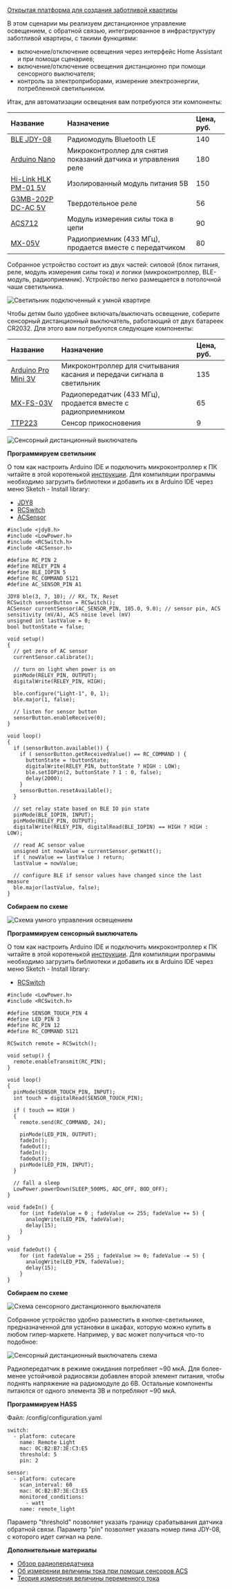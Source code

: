 [Открытая платформа для создания заботливой квартиры](http://cutecare.ru)

В этом сценарии мы реализуем дистанционное управление освещением, с обратной связью, интегрированное в инфраструктуру заботливой квартиры, с такими функциями:

* включение/отключение освещения через интерфейс Home Assistant и при помощи сценариев;
* включение/отключение освещения дистанционно при помощи сенсорного выключателя;
* контроль за электроприборами, измерение электроэнергии, потребленной светильником.

Итак, для автоматизации освещения вам потребуются эти компоненты:

|Название|Назначение|Цена, руб.|
| :----------- |:----------- |:----------- |
|[BLE JDY-08](https://rover.ebay.com/rover/1/711-53200-19255-0/1?icep_id=114&ipn=icep&toolid=20004&campid=5338218090&mpre=https%3A%2F%2Fwww.ebay.com%2Fitm%2FBluetooth-4-0-BLE-Low-Power-CC2541-JDY-08-Support-Airsync-iBeacon-Module%2F322511962233%3FssPageName%3DSTRK%253AMEBIDX%253AIT%26_trksid%3Dp2057872.m2749.l2649)|Радиомодуль Bluetooth LE|140|
|[Arduino Nano](https://rover.ebay.com/rover/1/711-53200-19255-0/1?icep_id=114&ipn=icep&toolid=20004&campid=5338218090&mpre=https%3A%2F%2Fwww.ebay.com%2Fitm%2FNano-V3-0-ATmega328P-CH340G-5V-16M-MINI-USB-Nano-V3-0-Compatible-to-Arduino%2F253141071056%3FssPageName%3DSTRK%253AMEBIDX%253AIT%26_trksid%3Dp2057872.m2749.l2649)|Микроконтроллер для снятия показаний датчика и управления реле|180|
|[Hi-Link HLK PM-01 5V](https://rover.ebay.com/rover/1/711-53200-19255-0/1?icep_id=114&ipn=icep&toolid=20004&campid=5338218090&mpre=https%3A%2F%2Fwww.ebay.com%2Fitm%2FHLK-PM03-AC-DC-220V-to-3-3V-Step-Down-Buck-Isolated-Power-Supply-Module%2F311759562967%3FssPageName%3DSTRK%253AMEBIDX%253AIT%26_trksid%3Dp2057872.m2749.l2649)|Изолированный модуль питания 5В|150|
|[G3MB-202P DC-AC 5V](https://rover.ebay.com/rover/1/711-53200-19255-0/1?icep_id=114&ipn=icep&toolid=20004&campid=5338218090&mpre=https%3A%2F%2Fwww.ebay.com%2Fitm%2F1-2-5-10PCS-5V-12V-24V-G3MB-202P-DC-AC-PCB-SSR-Solid-State-Relay-Module%2F202056147875%3FssPageName%3DSTRK%253AMEBIDX%253AIT%26var%3D502051903070%26_trksid%3Dp2057872.m2749.l2649)|Твердотельное реле|56|
|[ACS712](https://rover.ebay.com/rover/1/711-53200-19255-0/1?icep_id=114&ipn=icep&toolid=20004&campid=5338218090&mpre=https%3A%2F%2Fwww.ebay.com%2Fitm%2F5A-range-Current-Sensor-Module-ACS712-Module-M61-Top%2F222086976642%3FssPageName%3DSTRK%253AMEBIDX%253AIT%26_trksid%3Dp2057872.m2749.l2649)|Модуль измерения силы тока в цепи|90|
|[MX-05V](https://amperkot.ru/products/radiomoduli_433mhz_peredatchik_mxfs03v_i_priemnik_mx05v/23869814.html)|Радиоприемник (433 МГц), продается вместе с передатчиком|80|

Собранное устройство состоит из двух частей: силовой (блок питания, реле, модуль измерения силы тока) и логики (микроконтроллер, BLE-модуль, радиоприемник). Устройство легко размещается в потолочной чаши светильника.

![Светильник подключенный к умной квартире](https://github.com/cutecare/cutecare-docs/blob/master/images/RemoteLight.jpg?raw=true)

Чтобы детям было удобнее включать/выключать освещение, соберите сенсорный дистанционный выключатель, работающий от двух батареек CR2032. Для этого вам потребуются следующие компоненты:

|Название|Назначение|Цена, руб.|
| :----------- |:----------- |:----------- |
|[Arduino Pro Mini 3V](https://rover.ebay.com/rover/1/711-53200-19255-0/1?icep_id=114&ipn=icep&toolid=20004&campid=5338218090&mpre=https%3A%2F%2Fwww.ebay.com%2Fitm%2F2PCS-New-Pro-Mini-atmega328-Board-5V-16M-Arduino-Compatible-Nano%2F191674251828%3FssPageName%3DSTRK%253AMEBIDX%253AIT%26_trksid%3Dp2057872.m2749.l2649)|Микроконтроллер для  считывания касания и передачи сигнала в светильник|135|
|[MX-FS-03V](https://amperkot.ru/products/radiomoduli_433mhz_peredatchik_mxfs03v_i_priemnik_mx05v/23869814.html)|Радиопередатчик (433 МГц), продается вместе с радиоприемником|65|
|[TTP223](https://rover.ebay.com/rover/1/711-53200-19255-0/1?icep_id=114&ipn=icep&toolid=20004&campid=5338218090&mpre=https%3A%2F%2Fwww.ebay.com%2Fitm%2F10PCS-TTP223-Capacitive-Touch-Switch-Button-Self-Lock-Module-Sensor-for-Arduino%2F222726613292%3FssPageName%3DSTRK%253AMEBIDX%253AIT%26_trksid%3Dp2057872.m2749.l2649)|Сенсор прикосновения|9|

![Сенсорный дистанционный выключатель](https://github.com/cutecare/cutecare-docs/blob/master/images/SensorSwitchDevice.jpg?raw=true)

**Программируем светильник**

О том как настроить Arduino IDE и подключить микроконтроллер к ПК читайте в этой коротенькой [инструкции](http://cutecare.readthedocs.io/ru/master/%D0%9C%D0%B8%D0%BA%D1%80%D0%BE%D0%BA%D0%BE%D0%BD%D1%82%D1%80%D0%BE%D0%BB%D0%BB%D0%B5%D1%80%D1%8B/#arduino-nano). Для компиляции программы необходимо загрузить библиотеки и добавить их в Arduino IDE через меню Sketch - Install library:

* [JDY8](https://github.com/cutecare/jdy8/archive/master.zip)
* [RCSwitch](https://github.com/cutecare/rc-switch/archive/master.zip)
* [ACSensor](https://github.com/cutecare/ACS/archive/master.zip)

```
#include <jdy8.h>
#include <LowPower.h>
#include <RCSwitch.h>
#include <ACSensor.h>

#define RC_PIN 2
#define RELEY_PIN 4
#define BLE_IOPIN 5
#define RC_COMMAND 5121
#define AC_SENSOR_PIN A1

JDY8 ble(3, 7, 10); // RX, TX, Reset
RCSwitch sensorButton = RCSwitch();
ACSensor currentSensor(AC_SENSOR_PIN, 185.0, 9.0); // sensor pin, ACS sensitivity (mV/A), ACS noise level (mV)
unsigned int lastValue = 0;
bool buttonState = false;

void setup()
{
  // get zero of AC sensor
  currentSensor.calibrate();

  // turn on light when power is on
  pinMode(RELEY_PIN, OUTPUT);
  digitalWrite(RELEY_PIN, HIGH);

  ble.configure("Light-1", 0, 1);
  ble.major(1, false);
 
  // listen for sensor button
  sensorButton.enableReceive(0);
}

void loop()
{
  if (sensorButton.available()) {
    if ( sensorButton.getReceivedValue() == RC_COMMAND ) {
      buttonState = !buttonState;
      digitalWrite(RELEY_PIN, buttonState ? HIGH : LOW);
      ble.setIOPin(2, buttonState ? 1 : 0, false);
      delay(2000);
    }
    sensorButton.resetAvailable();
  }
  
  // set relay state based on BLE IO pin state
  pinMode(BLE_IOPIN, INPUT);
  pinMode(RELEY_PIN, OUTPUT);
  digitalWrite(RELEY_PIN, digitalRead(BLE_IOPIN) == HIGH ? HIGH : LOW);

  // read AC sensor value
  unsigned int nowValue = currentSensor.getWatt();
  if ( nowValue == lastValue ) return;
  lastValue = nowValue;

  // configure BLE if sensor values have changed since the last measure
  ble.major(lastValue, false);
}
```

**Собираем по схеме**

![Схема умного управления освещением](https://github.com/cutecare/cutecare-docs/blob/master/images/RemoteLigth_bb.png?raw=true)

**Программируем сенсорный выключатель**

О том как настроить Arduino IDE и подключить микроконтроллер к ПК читайте в этой коротенькой [инструкции](http://cutecare.readthedocs.io/ru/master/%D0%9C%D0%B8%D0%BA%D1%80%D0%BE%D0%BA%D0%BE%D0%BD%D1%82%D1%80%D0%BE%D0%BB%D0%BB%D0%B5%D1%80%D1%8B/#arduino-pro-mini). Для компиляции программы необходимо загрузить библиотеки и добавить их в Arduino IDE через меню Sketch - Install library:

* [RCSwitch](https://github.com/cutecare/rc-switch/archive/master.zip)

```
#include <LowPower.h>
#include <RCSwitch.h>

#define SENSOR_TOUCH_PIN 4
#define LED_PIN 3
#define RC_PIN 12
#define RC_COMMAND 5121

RCSwitch remote = RCSwitch();

void setup() {
  remote.enableTransmit(RC_PIN);
}

void loop() 
{
  pinMode(SENSOR_TOUCH_PIN, INPUT);
  int touch = digitalRead(SENSOR_TOUCH_PIN);

  if ( touch == HIGH ) 
  {
    remote.send(RC_COMMAND, 24);

    pinMode(LED_PIN, OUTPUT);
    fadeIn();
    fadeOut();
    fadeIn();
    fadeOut();
    pinMode(LED_PIN, INPUT);
  }
  
  // fall a sleep
  LowPower.powerDown(SLEEP_500MS, ADC_OFF, BOD_OFF);
}

void fadeIn() {
    for (int fadeValue = 0 ; fadeValue <= 255; fadeValue += 5) {
      analogWrite(LED_PIN, fadeValue);
      delay(15);
    }
}

void fadeOut() {
    for (int fadeValue = 255 ; fadeValue >= 0; fadeValue -= 5) {
      analogWrite(LED_PIN, fadeValue);
      delay(15);
    }
}
```

**Собираем по схеме**

![Схема сенсорного дистанционного выключателя](https://github.com/cutecare/cutecare-docs/blob/master/images/SensorSwitchDevice_bb.png?raw=true)

Собранное устройство удобно разместить в кнопке-светильнике, предназначенной для установки в шкафах, которую можно купить в любом гипер-маркете. Например, у вас может получиться что-то подобное:

![Сенсорный дистанционный выключатель схема](https://github.com/cutecare/cutecare-docs/blob/master/images/SensorDeviceInside.jpg?raw=true)

Радиопередатчик в режиме ожидания потребляет ~90 мкА. Для более-менее устойчивой радиосвязи добавлен второй элемент питания, чтобы поднять напряжение на радиомодуле до 6В. Остальные компоненты питаются от одного элемента 3В и потребляют ~90 мкА.

**Программируем HASS**

Файл: /config/configuration.yaml

```
switch:
  - platform: cutecare
    name: Remote Light
    mac: 0C:B2:B7:3E:C3:E5
    threshold: 5
    pin: 2

sensor:
  - platform: cutecare
    scan_interval: 60
    mac: 0C:B2:B7:3E:C3:E5
    monitored_conditions:
      - watt
    name: remote_light
```

Параметр "threshold" позволяет указать границу срабатывания датчика обратной связи.
Параметр "pin" позволяет указать номер пина JDY-08, с которого идет сигнал на реле.

**Дополнительные материалы**

* [Обзор радиопередатчика](http://makerplus.ru/wiki/besprovodnoj-peredatchik-fs1000a-priemnik-mx-rm-5v)
* [Об измерении величины тока при помощи сенсоров ACS](https://www.dfrobot.com/wiki/index.php/50A_Current_Sensor(SKU:SEN0098))
* [Теория измерения величины переменного тока](https://www.dataforth.com/measuring-rms-values.aspx)
